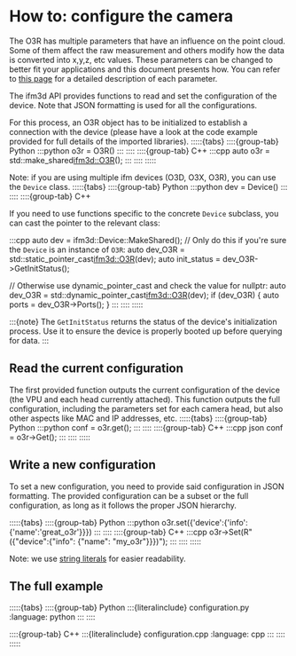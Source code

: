 # How to: configure the camera

The O3R has multiple parameters that have an influence on the point cloud. Some of them affect the raw measurement and others modify how the data is converted into x,y,z, etc values. These parameters can be changed to better fit your applications and this document presents how. You can refer to [this page](https://ifm3d.com/documentation/Technology/3D/index_3d.html) for a detailed description of each parameter.

The ifm3d API provides functions to read and set the configuration of the device. Note that JSON formatting is used for all the configurations.

For this process, an O3R object has to be initialized to establish a connection with the device (please have a look at the code example provided for full details of the imported libraries).
:::::{tabs}
::::{group-tab} Python
:::python
o3r = O3R()
:::
::::
::::{group-tab} C++
:::cpp
auto o3r = std::make_shared<ifm3d::O3R>();
:::
::::
:::::

Note: if you are using multiple ifm devices (O3D, O3X, O3R), you can use the `Device` class.
:::::{tabs}
::::{group-tab} Python
:::python
dev = Device()
:::
::::
::::{group-tab} C++

If you need to use functions specific to the concrete `Device` subclass, you can cast the pointer to the relevant class:

:::cpp
auto dev = ifm3d::Device::MakeShared();
// Only do this if you're sure the `Device` is an instance of `O3R`:
auto dev_O3R = std::static_pointer_cast<ifm3d::O3R>(dev);
auto init_status = dev_O3R->GetInitStatus();


// Otherwise use dynamic_pointer_cast and check the value for nullptr:
auto dev_O3R = std::dynamic_pointer_cast<ifm3d::O3R>(dev);
if (dev_O3R)
{
   auto ports = dev_O3R->Ports();
}
:::
::::
:::::

:::{note}
The `GetInitStatus` returns the status of the device's initialization process. Use it to ensure the device is properly booted up before querying for data.
:::

## Read the current configuration

The first provided function outputs the current configuration of the device (the VPU and each head currently attached). This function outputs the full configuration, including the parameters set for each camera head, but also other aspects like MAC and IP addresses, etc.
:::::{tabs}
::::{group-tab} Python
:::python
conf = o3r.get();
:::
::::
::::{group-tab} C++
:::cpp
json conf = o3r->Get();
:::
::::
:::::

## Write a new configuration

To set a new configuration, you need to provide said configuration in JSON formatting. The provided configuration can be a subset or the full configuration, as long as it follows the proper JSON hierarchy.

:::::{tabs}
::::{group-tab} Python
:::python
o3r.set({'device':{'info':{'name':'great_o3r'}}})
:::
::::
::::{group-tab} C++
:::cpp
o3r->Set(R"({"device":{"info": {"name": "my_o3r"}}})");
:::
::::
:::::

Note: we use [string literals](https://en.cppreference.com/w/cpp/language/string_literal) for easier readability.

## The full example
:::::{tabs}
::::{group-tab} Python
:::{literalinclude} configuration.py
:language: python
:::
::::

::::{group-tab} C++
:::{literalinclude} configuration.cpp
:language: cpp
:::
::::
:::::
